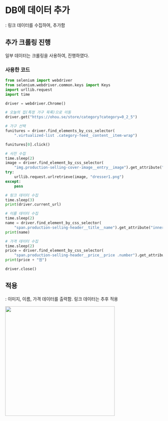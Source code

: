 # DB에 데이터 추가
: 링크 데이터를 수집하여, 추가함

## 추가 크롤링 진행
일부 데이터는 크롤링을 사용하여, 진행하였다.

### 사용한 코드
```python
from selenium import webdriver
from selenium.webdriver.common.keys import Keys
import urllib.request
import time

driver = webdriver.Chrome()

# 오늘의 집(특정 가구 목록)으로 이동
driver.get("https://ohou.se/store/category?category=0_2_5")

# 가구 선택
funitures = driver.find_elements_by_css_selector(
    ".virtualized-list .category-feed__content__item-wrap")

funitures[0].click()

# 사진 수집
time.sleep(2)
image = driver.find_element_by_css_selector(
    "img.production-selling-cover-image__entry__image").get_attribute("src")
try:
    urllib.request.urlretrieve(image, "dresser1.png")
except:
    pass

# 링크 데이터 수집
time.sleep(3)
print(driver.current_url)

# 이름 데이터 수집
time.sleep(2)
name = driver.find_element_by_css_selector(
    "span.production-selling-header__title__name").get_attribute("innerHTML")
print(name)

# 가격 데이터 수집
time.sleep(2)
price = driver.find_element_by_css_selector(
    "span.production-selling-header__price__price .number").get_attribute("innerHTML")
print(price + "원")

driver.close()
```

## 적용
: 이미지, 이름, 가격 데이터를 출력함. 링크 데이터는 추후 적용

<img width="350" src="https://user-images.githubusercontent.com/47620950/139801959-71733f69-31cf-4604-8612-203d4871ddf9.jpg">
